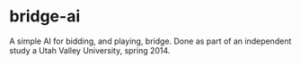 bridge-ai
=========

A simple AI for bidding, and playing, bridge.  Done as part of an independent study a Utah Valley University, spring 2014.
